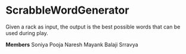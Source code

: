 # ScrabbleWordGenerator
Given a rack as input, the output is the best possible words that can be used during play. 

**Members**
Soniya
Pooja
Naresh
Mayank
Balaji
Srravya
